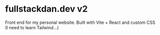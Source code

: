 # fullstackdan.dev v2

Front end for my personal website. Built with Vite + React and custom CSS (I need to learn Tailwind...)

